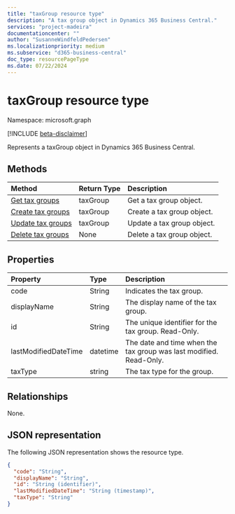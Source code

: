 ```yaml
---
title: "taxGroup resource type"
description: "A tax group object in Dynamics 365 Business Central."
services: "project-madeira"
documentationcenter: ""
author: "SusanneWindfeldPedersen"
ms.localizationpriority: medium
ms.subservice: "d365-business-central"
doc_type: resourcePageType
ms.date: 07/22/2024
---
```


# taxGroup resource type

Namespace: microsoft.graph

[!INCLUDE [beta-disclaimer](../../includes/beta-disclaimer.md)]

Represents a taxGroup object in Dynamics 365 Business Central.

## Methods
| Method       | Return Type  |Description|
|:---------------|:--------|:----------|
|[Get tax groups](../api/dynamics-taxgroups-get.md)|taxGroup|Get a tax group object.|
|[Create tax groups](../api/dynamics-create-taxgroups.md)|taxGroup|Create a tax group object.|
|[Update tax groups](../api/dynamics-taxgroups-update.md)|taxGroup|Update a tax group object.|
|[Delete tax groups](../api/dynamics-taxgroups-delete.md)|None|Delete a tax group object.|

## Properties
| Property	   | Type	|Description|
|:---------------|:--------|:----------|
|code|String|Indicates the tax group.|
|displayName|String|The display name of the tax group.|
|id|String|The unique identifier for the tax group. Read-Only.|
|lastModifiedDateTime|datetime|The date and time when the tax group was last modified. Read-Only.|
|taxType|string|The tax type for the group.|


## Relationships
None.

## JSON representation

The following JSON representation shows the resource type.

```json
{
  "code": "String",
  "displayName": "String",
  "id": "String (identifier)",
  "lastModifiedDateTime": "String (timestamp)",
  "taxType": "String"
}
```
